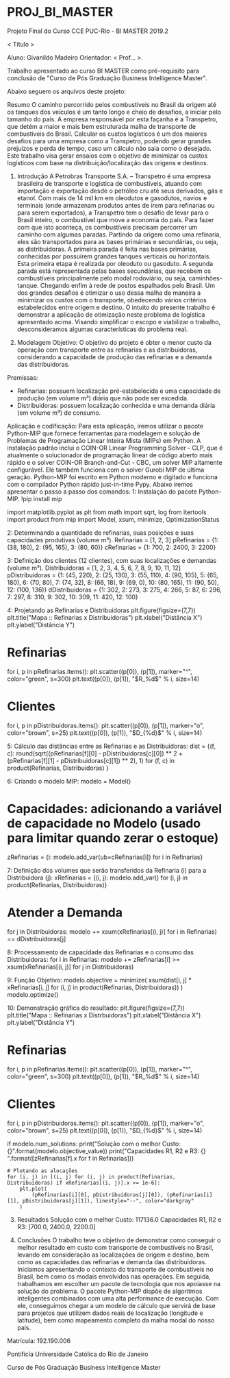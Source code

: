 # PROJ_BI_MASTER
Projeto Final do Curso CCE PUC-Rio - BI MASTER 2019.2

< Título >

Aluno: Givanildo Madeiro
Orientador: < Prof... >.

Trabalho apresentado ao curso BI MASTER como pré-requisito para conclusão de "Curso de Pós Graduação Business Intelligence Master".

Abaixo seguem os arquivos deste projeto:

Resumo
O caminho percorrido pelos combustíveis no Brasil da origem até os tanques dos veículos é um tanto longo e cheio de desafios, a iniciar pelo tamanho do país. A empresa responsável por esta façanha é a Transpetro, que detém a maior e mais bem estruturada malha de transporte de combustíveis do Brasil. 
Calcular os custos logísticos é um dos maiores desafios para uma empresa como a Transpetro, podendo gerar grandes prejuízos e perda de tempo, caso um cálculo não saia como o desejado.
Este trabalho visa gerar ensaios com o objetivo de minimizar os custos logísticos com base na distribuição/localização das origens e destinos.

1. Introdução
A Petrobras Transporte S.A. – Transpetro é uma empresa brasileira de transporte e logística de combustíveis, atuando com importação e exportação desde o petróleo cru até seus derivados, gás e etanol.
Com mais de 14 mil km em oleodutos e gasodutos, navios e terminais (onde armazenam produtos antes de irem para refinarias ou para serem exportados), a Transpetro tem o desafio de levar para o Brasil inteiro, o combustível que move a economia do país.
Para fazer com que isto aconteça, os combustíveis precisam percorrer um caminho com algumas paradas. Partindo da origem como uma refinaria, eles são transportados para as bases primárias e secundárias, ou seja, as distribuidoras. 
A primeira parada é feita nas bases primárias, conhecidas por possuírem grandes tanques verticais ou horizontais. Esta primeira etapa é realizada por oleoduto ou gasoduto. 
A segunda parada está representada pelas bases secundárias, que recebem os combustíveis principalmente pelo modal rodoviário, ou seja, caminhões-tanque. Chegando enfim à rede de postos espalhados pelo Brasil. 
Um dos grandes desafios é otimizar o uso dessa malha de maneira a minimizar os custos com o transporte, obedecendo vários critérios estabelecidos entre origem e destino.
O intuito do presente trabalho é demonstrar a aplicação de otimização neste problema de logística apresentado acima. Visando simplificar o escopo e viabilizar o trabalho, desconsideramos algumas características do problema real.


2. Modelagem
Objetivo:
O objetivo do projeto é obter o menor custo da operação com transporte entre as refinarias e as distribuidoras, considerando a capacidade de produção das refinarias e a demanda das distribuidoras.

Premissas:
- Refinarias: possuem localização pré-estabelecida e uma capacidade de produção (em volume m³) diária que não pode ser excedida.
- Distribuidoras: possuem localização conhecida e uma demanda diária (em volume m³) de consumo.

Aplicação e codificação:
Para esta aplicação, iremos utilizar o pacote Python-MIP que fornece ferramentas para modelagem e solução de Problemas de Programação Linear Inteira Mista (MIPs) em Python. A instalação padrão inclui o COIN-OR Linear Programming Solver - CLP, que é atualmente o solucionador de programação linear de código aberto mais rápido e o solver COIN-OR Branch-and-Cut - CBC, um solver MIP altamente configurável. Ele também funciona com o solver Gurobi MIP de última geração. Python-MIP foi escrito em Python moderno e digitado e funciona com o compilador Python rápido just-in-time Pypy.
Abaixo iremos apresentar o passo a passo dos comandos:
1: Instalação do pacote Python-MIP.
!pip install mip

import matplotlib.pyplot as plt
from math import sqrt, log
from itertools import product
from mip import Model, xsum, minimize, OptimizationStatus

2: Determinando a quantidade de refinarias, suas posições e suas capacidades produtivas (volume m³).
Refinarias = [1, 2, 3]
pRefinarias = {1: (38, 180), 2: (95, 165), 3: (80, 60)}
cRefinarias = {1: 700, 2: 2400, 3: 2200}


3: Definição dos clientes (12 clientes), com suas localizações e demandas (volume m³).
Distribuidoras = [1, 2, 3, 4, 5, 6, 7, 8, 9, 10, 11, 12]
pDistribuidoras = {1: (45, 220), 2: (25, 130), 3: (55, 110), 4: (90, 105), 5: (65, 180), 6: (70, 80), 7: (74, 32), 8: (66, 18), 9: (69, 0), 10: (80, 165), 11: (90, 50), 12: (100, 136)}
dDistribuidoras = {1: 302, 2: 273, 3: 275, 4: 266, 5: 87, 6: 296, 7: 297, 8: 310, 9: 302, 10: 309, 11: 420, 12: 100}


4: Projetando as Refinarias e Distribuidoras
plt.figure(figsize=(7,7))
plt.title("Mapa :: Refinarias x Distribuidoras")
plt.xlabel("Distância X")
plt.ylabel("Distância Y")

# Refinarias
for i, p in pRefinarias.items():
    plt.scatter((p[0]), (p[1]), marker="^", color="green", s=300)
    plt.text((p[0]), (p[1]), "$R_%d$" % i, size=14)

# Clientes
for i, p in pDistribuidoras.items():
    plt.scatter((p[0]), (p[1]), marker="o", color="brown", s=25)
    plt.text((p[0]), (p[1]), "$D_{%d}$" % i, size=14)

 
5: Cálculo das distâncias entre as Refinarias e as Distribuidoras:
dist = {(f, c): round(sqrt((pRefinarias[f][0] - pDistribuidoras[c][0]) ** 2 + (pRefinarias[f][1] - pDistribuidoras[c][1]) ** 2), 1)
        for (f, c) in product(Refinarias, Distribuidoras) }

6: Criando o modelo MIP:
modelo = Model()

# Capacidades: adicionando a variável de capacidade no Modelo (usado para limitar quando zerar o estoque)
zRefinarias = {i: modelo.add_var(ub=cRefinarias[i]) for i in Refinarias} 

7: Definição dos volumes que serão transferidos da Refinaria (i) para a Distribuidora (j): 
xRefinarias = {(i, j): modelo.add_var() for (i, j) in product(Refinarias, Distribuidoras)}

# Atender a Demanda
for j in Distribuidoras:
    modelo += xsum(xRefinarias[(i, j)] for i in Refinarias) == dDistribuidoras[j]

8: Processamento de capacidade das Refinarias e o consumo das Distribuidoras:
for i in Refinarias:
    modelo += zRefinarias[i] >= xsum(xRefinarias[(i, j)] for j in Distribuidoras)

9: Função Objetivo:
modelo.objective = minimize(
    xsum(dist[i, j] * xRefinarias[i, j] for (i, j) in product(Refinarias, Distribuidoras)) )
modelo.optimize()

10: Demonstração gráfica do resultado:
plt.figure(figsize=(7,7))
plt.title("Mapa :: Refinarias x Distrbuidoras")
plt.xlabel("Distância X")
plt.ylabel("Distância Y")

# Refinarias
for i, p in pRefinarias.items():
    plt.scatter((p[0]), (p[1]), marker="^", color="green", s=300)
    plt.text((p[0]), (p[1]), "$R_%d$" % i, size=14)

# Clientes
for i, p in pDistribuidoras.items():
    plt.scatter((p[0]), (p[1]), marker="o", color="brown", s=25)
    plt.text((p[0]), (p[1]), "$D_{%d}$" % i, size=14)

if modelo.num_solutions:
    print("Solução com o melhor Custo: {}".format(modelo.objective_value))
    print("Capacidades R1, R2 e R3: {} ".format([zRefinarias[f].x for f in Refinarias]))

    # Plotando as alocações
    for (i, j) in [(i, j) for (i, j) in product(Refinarias, Distribuidoras) if xRefinarias[(i, j)].x >= 1e-6]:
        plt.plot(
            (pRefinarias[i][0], pDistribuidoras[j][0]), (pRefinarias[i][1], pDistribuidoras[j][1]), linestyle="--", color="darkgray"
        )

3. Resultados
Solução com o melhor Custo: 117136.0
Capacidades R1, R2 e R3: [700.0, 2400.0, 2200.0]

 
4. Conclusões
O trabalho teve o objetivo de demonstrar como conseguir o melhor resultado em custo com transporte de combustíveis no Brasil, levando em consideração as localizações de origem e destino, bem como as capacidades das refinarias e demanda das distribuidoras.
Iniciamos apresentando o contexto do transporte de combustíveis no Brasil, bem como os modais envolvidos nas operações.
Em seguida, trabalhamos em escolher um pacote de tecnologia que nos apoiasse na solução do problema.
O pacote Python-MIP dispõe de algoritmos inteligentes combinados com uma alta performance de execução. Com ele, conseguimos chegar a um modelo de cálculo que servirá de base para projetos que utilizem dados reais de localização (longitude e latitude), bem como mapeamento completo da malha modal do nosso país. 


Matrícula: 192.190.006

Pontifícia Universidade Católica do Rio de Janeiro

Curso de Pós Graduação Business Intelligence Master
